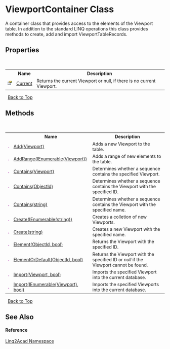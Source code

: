 # ViewportContainer Class
 

A container class that provides access to the elements of the Viewport table. In addition to the standard LINQ operations this class provides methods to create, add and import ViewportTableRecords.


## Properties
&nbsp;<table><tr><th></th><th>Name</th><th>Description</th></tr><tr><td>![Public property](media/pubproperty.gif "Public property")</td><td><a href="P_Linq2Acad_ViewportContainer_Current.md">Current</a></td><td>
Returns the current Viewport or null, if there is no current Viewport.</td></tr></table>&nbsp;
<a href="#viewportcontainer-class">Back to Top</a>

## Methods
&nbsp;<table><tr><th></th><th>Name</th><th>Description</th></tr><tr><td>![Public method](media/pubmethod.gif "Public method")</td><td><a href="M_Linq2Acad_ViewportContainer_Add.md">Add(Viewport)</a></td><td>
Adds a new Viewport to the table.
&nbsp;</tr><tr><td>![Public method](media/pubmethod.gif "Public method")</td><td><a href="M_Linq2Acad_ViewportContainer_AddRange.md">AddRange(IEnumerable(Viewport))</a></td><td>
Adds a range of new elements to the table.
&nbsp;</tr><tr><td>![Public method](media/pubmethod.gif "Public method")</td><td><a href="M_Linq2Acad_ViewportContainer_Contains_1.md">Contains(Viewport)</a></td><td>
Determines whether a sequence contains the specified Viewport.
&nbsp;</tr><tr><td>![Public method](media/pubmethod.gif "Public method")</td><td><a href="M_Linq2Acad_ViewportContainer_Contains.md">Contains(ObjectId)</a></td><td>
Determines whether a sequence contains the Viewport with the specified ID.
&nbsp;</tr><tr><td>![Public method](media/pubmethod.gif "Public method")</td><td><a href="M_Linq2Acad_ViewportContainer_Contains_2.md">Contains(string)</a></td><td>
Determines whether a sequence contains the Viewport with the specified name.
&nbsp;</tr><tr><td>![Public method](media/pubmethod.gif "Public method")</td><td><a href="M_Linq2Acad_ViewportContainer_Create.md">Create(IEnumerable(string))</a></td><td>
Creates a colletion of new Viewports.
&nbsp;</tr><tr><td>![Public method](media/pubmethod.gif "Public method")</td><td><a href="M_Linq2Acad_ViewportContainer_Create_1.md">Create(string)</a></td><td>
Creates a new Viewport with the specified name.
&nbsp;</tr><tr><td>![Public method](media/pubmethod.gif "Public method")</td><td><a href="M_Linq2Acad_ViewportContainer_Element.md">Element(ObjectId, bool)</a></td><td>
Returns the Viewport with the specified ID.
&nbsp;</tr><tr><td>![Public method](media/pubmethod.gif "Public method")</td><td><a href="M_Linq2Acad_ViewportContainer_ElementOrDefault.md">ElementOrDefault(ObjectId, bool)</a></td><td>
Returns the Viewport with the specified ID or <i>null</i> if the Viewport cannot be found.
&nbsp;</tr><tr><td>![Public method](media/pubmethod.gif "Public method")</td><td><a href="M_Linq2Acad_ViewportContainer_Import_1.md">Import(Viewport, bool)</a></td><td>
Imports the specified Viewport into the current database.
&nbsp;</tr><tr><td>![Public method](media/pubmethod.gif "Public method")</td><td><a href="M_Linq2Acad_ViewportContainer_Import.md">Import(IEnumerable(Viewport), bool)</a></td><td>
Imports the specified Viewports into the current database.
&nbsp;</tr></table>&nbsp;
<a href="#viewportcontainer-class">Back to Top</a>

## See Also


#### Reference
<a href="N_Linq2Acad.md">Linq2Acad Namespace</a><br />
